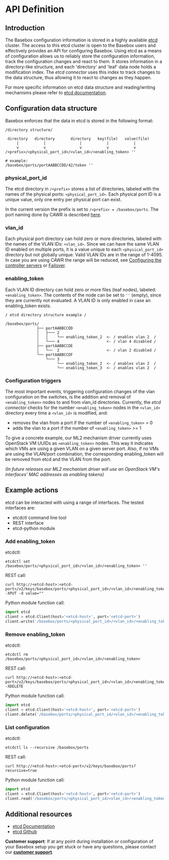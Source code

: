 # API Definition

## Introduction
The Basebox configuration information is stored in a highly available [etcd][etcd_gh] cluster.
The access to this etcd cluster is open to the Basebox users and effectively provides an API for configuring Basebox.
Using etcd as a means of configuration allows us to reliably store the configuration information, track the configuration changes and react to them.
It stores information in a directory-like structure, and each 'directory' and 'leaf' data node holds a modification index.
The *etcd connector* uses this index to track changes to the data structure, thus allowing it to react to changes as they happen.

For more specific information on etcd data structure and reading/writing mechanisms please refer to [etcd documentation][etcd_docs].

## Configuration data structure
Basebox enforces that the data in etcd is stored in the following format:

```text
/directory structure/

 directory   directory       directory   key(file)   value(file)
     |           |               |           |           |
     v           v               v           v           v
/<prefix>/<physical_port_id>/<vlan_id>/<enabling_token> ''

# example:
/basebox/ports/portAABBCCDD/42/token ''
```
### physical_port_id
The etcd directory in `/<prefix>` stores a list of directories, labeled with the names of the physical ports: `<physical_port_id>`. Each physical port ID is a unique value, only one entry per physical port can exist.

In the current version the prefix is set to `/<prefix> = /basebox/ports`. The port naming done by CAWR is described [here](introduction_cawr.html#port-mapping).

### vlan_id
Each physical port directory can hold zero or more directories, labeled with the names of the VLAN IDs: `<vlan_id>`. Since we can have the same VLAN ID enabled on multiple ports, it is a value unique to each `<physical_port_id>` directory but not globally unique. Valid VLAN IDs are in the range of 1-4095. In case you are using CAWR the range will be reduced, see [Configuring the controller servers](setup_physical.html#configuring-the-controller-servers) or [Failover](introduction_cawr.html#failover).

### enabling_token
Each VLAN ID directory can hold zero or more files (leaf nodes), labeled: `<enabling_token>`. The contents of the node can be set to `''` (empty), since they are currently not evaluated. A VLAN ID is only enabled in case an enabling_token exists.

```text
/ etcd directory structure example /

/basebox/ports/
              ├── portAABBCCDD
              │   ├─── 2
              │   │    └── enabling_token_2  <- / enables vlan 2  /
              │   └─── 4                     <- / vlan 4 disabled /
              ├── portAABBCCDE
              │   └──  2                     <- / vlan 2 disabled /
              └── portAABBCCDF
                  └─── 3
                       └── enabling_token_2  <- / enables vlan 2  /
                       └── enabling_token_3  <- / enables vlan 2  /

```

### Configuration triggers
The most important events, triggering configuration changes of the vlan configuration on the switches, is the addition and removal of `<enabling_token>` nodes to and from vlan_id directories. Currently, the *etcd connector* checks for the number `<enabling_token>` nodes in the `<vlan_id>` directory every time a `<vlan_id>` is modified, and:
* removes the vlan from a port if the number of `<enabling_token>` = 0
* adds the vlan to a port if the number of `<enabling_token>` >= 1

To give a concrete example, our ML2 mechanism driver currently uses OpenStack VM UUIDs as `<enabling_token>` nodes. This way it indicates which VMs are using a given VLAN on a given server port. Also, if no VMs are using the VLAN/port combination, the corresponding enabling_token will be removed from etcd and the VLAN from the port.

*(In future releases our ML2 mechanism driver will use an OpenStack VM's interfaces' MAC addresses as enabling tokens)*

## Example actions
etcd can be interacted with using a range of interfaces.
The tested interfaces are:
* etcdctl command line tool
* REST interface
* etcd-python module

### Add enabling_token
etcdctl:
```shell
etcdctl set /basebox/ports/<physical_port_id>/<vlan_id>/<enabling_token> ''
```

REST call:
```shell
curl http://<etcd-host>:<etcd-port>/v2/keys/basebox/ports/<physical_port_id>/<vlan_id>/<enabling_token> -XPUT -d value=""
```

Python module function call:
```python
import etcd
client = etcd.Client(host='<etcd-host>', port='<etcd-port>')
client.write('/basebox/ports/<physical_port_id>/<vlan_id>/<enabling_token>', '')
```

### Remove enabling_token
etcdctl:
```shell
etcdctl rm /basebox/ports/<physical_port_id>/<vlan_id>/<enabling_token>
```

REST call:
```shell
curl http://<etcd-host>:<etcd-port>/v2/keys/basebox/ports/<physical_port_id>/<vlan_id>/<enabling_token> -XDELETE
```

Python module function call:
```python
import etcd
client = etcd.Client(host='<etcd-host>', port='<etcd-port>')
client.delete('/basebox/ports/<physical_port_id/<vlan_id>/<enabling_token>')
```

### List configuration
etcdctl:
```shell
etcdctl ls --recursive /basebox/ports
```

REST call:
```shell
curl http://<etcd-host>:<etcd-port>/v2/keys/basebox/ports?recursive=true
```

Python module function call:
```python
import etcd
client = etcd.Client(host='<etcd-host>', port='<etcd-port>')
client.read('/basebox/ports/<physical_port_id/<vlan_id>/<enabling_token>', recursive=True)
```

## Additional resources
* [etcd Documentation][etcd_docs]
* [etcd Github][etcd_gh]

**Customer support**: If at any point during installation or configuration of your Basebox setup you get stuck or have any questions, please contact our **[customer support](customer_support.html#customer_support)**.

[etcd_docs]: https://github.com/coreos/etcd/blob/master/Documentation/docs.md (etcd Documentation)
[etcd_gh]: https://github.com/coreos/etcd (etcd Github)
